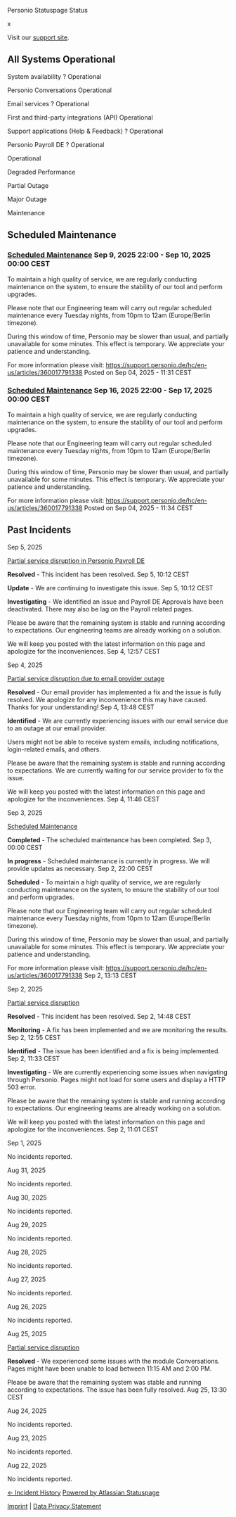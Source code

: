 Personio Statuspage Status

[](https://www.personio.de/)

[](https://status.personio.de/#)

[](https://status.personio.de/#updates-dropdown-support)  x

 Visit our [support site](https://support.personio.de/hc/en-us).

 All Systems Operational
----------

 System availability ?  Operational

 Personio Conversations  Operational

 Email services ?  Operational

 First and third-party integrations (API)  Operational

 Support applications (Help & Feedback) ?  Operational

 Personio Payroll DE ?  Operational

 Operational

 Degraded Performance

 Partial Outage

 Major Outage

 Maintenance

Scheduled Maintenance
----------

### [Scheduled Maintenance](https://status.personio.de/incidents/c77g0kt5j96g)  Sep  9, 2025 22:00 - Sep 10, 2025 00:00 CEST  ###

To maintain a high quality of service, we are regularly conducting maintenance on the system, to ensure the stability of our tool and perform upgrades.

Please note that our Engineering team will carry out regular scheduled maintenance every Tuesday nights, from 10pm to 12am (Europe/Berlin timezone).

During this window of time, Personio may be slower than usual, and partially unavailable for some minutes. This effect is temporary. We appreciate your patience and understanding.

For more information please visit: <https://support.personio.de/hc/en-us/articles/360017791338>
Posted on Sep 04, 2025 - 11:31 CEST

### [Scheduled Maintenance](https://status.personio.de/incidents/7322d8c2q6wf)  Sep 16, 2025 22:00 - Sep 17, 2025 00:00 CEST  ###

To maintain a high quality of service, we are regularly conducting maintenance on the system, to ensure the stability of our tool and perform upgrades.

Please note that our Engineering team will carry out regular scheduled maintenance every Tuesday nights, from 10pm to 12am (Europe/Berlin timezone).

During this window of time, Personio may be slower than usual, and partially unavailable for some minutes. This effect is temporary. We appreciate your patience and understanding.

For more information please visit: <https://support.personio.de/hc/en-us/articles/360017791338>
Posted on Sep 04, 2025 - 11:34 CEST

Past Incidents
----------

Sep  5, 2025

[Partial service disruption in Personio Payroll DE](https://status.personio.de/incidents/6cj2xxj2lhqb)

**Resolved** - This incident has been resolved.
 Sep  5, 10:12 CEST

**Update** - We are continuing to investigate this issue.
 Sep  5, 10:12 CEST

**Investigating** - We identified an issue and Payroll DE Approvals have been deactivated. There may also be lag on the Payroll related pages.

Please be aware that the remaining system is stable and running according to expectations. Our engineering teams are already working on a solution.

We will keep you posted with the latest information on this page and apologize for the inconveniences.
 Sep  4, 12:57 CEST

Sep  4, 2025

[Partial service disruption due to email provider outage](https://status.personio.de/incidents/8kfkq9fq6yq6)

**Resolved** - Our email provider has implemented a fix and the issue is fully resolved. We apologize for any inconvenience this may have caused. Thanks for your understanding!
 Sep  4, 13:48 CEST

**Identified** - We are currently experiencing issues with our email service due to an outage at our email provider.

Users might not be able to receive system emails, including notifications, login-related emails, and others.

Please be aware that the remaining system is stable and running according to expectations. We are currently waiting for our service provider to fix the issue.

We will keep you posted with the latest information on this page and apologize for the inconveniences.
 Sep  4, 11:46 CEST

Sep  3, 2025

[Scheduled Maintenance](https://status.personio.de/incidents/pdnjmbv7dhsc)

**Completed** - The scheduled maintenance has been completed.
 Sep  3, 00:00 CEST

**In progress** - Scheduled maintenance is currently in progress. We will provide updates as necessary.
 Sep  2, 22:00 CEST

**Scheduled** - To maintain a high quality of service, we are regularly conducting maintenance on the system, to ensure the stability of our tool and perform upgrades.

Please note that our Engineering team will carry out regular scheduled maintenance every Tuesday nights, from 10pm to 12am (Europe/Berlin timezone).

During this window of time, Personio may be slower than usual, and partially unavailable for some minutes. This effect is temporary. We appreciate your patience and understanding.

For more information please visit: <https://support.personio.de/hc/en-us/articles/360017791338>
 Sep  2, 13:13 CEST

Sep  2, 2025

[Partial service disruption](https://status.personio.de/incidents/mjmlmjww6v50)

**Resolved** - This incident has been resolved.
 Sep  2, 14:48 CEST

**Monitoring** - A fix has been implemented and we are monitoring the results.
 Sep  2, 12:55 CEST

**Identified** - The issue has been identified and a fix is being implemented.
 Sep  2, 11:33 CEST

**Investigating** - We are currently experiencing some issues when navigating through Personio. Pages might not load for some users and display a HTTP 503 error.

Please be aware that the remaining system is stable and running according to expectations. Our engineering teams are already working on a solution.

We will keep you posted with the latest information on this page and apologize for the inconveniences.
 Sep  2, 11:01 CEST

Sep  1, 2025

No incidents reported.

Aug 31, 2025

No incidents reported.

Aug 30, 2025

No incidents reported.

Aug 29, 2025

No incidents reported.

Aug 28, 2025

No incidents reported.

Aug 27, 2025

No incidents reported.

Aug 26, 2025

No incidents reported.

Aug 25, 2025

[Partial service disruption](https://status.personio.de/incidents/wpb44wd0zpb6)

**Resolved** - We experienced some issues with the module Conversations. Pages might have been unable to load between 11:15 AM and 2:00 PM.

Please be aware that the remaining system was stable and running according to expectations. The issue has been fully resolved.
 Aug 25, 13:30 CEST

Aug 24, 2025

No incidents reported.

Aug 23, 2025

No incidents reported.

Aug 22, 2025

No incidents reported.

[← Incident History](https://status.personio.de/history) [Powered by Atlassian Statuspage](https://www.atlassian.com/software/statuspage?utm_campaign=status.personio.de&utm_content=SP-notifications&utm_medium=powered-by&utm_source=inapp)

[Imprint](https://www.personio.de/impressum/) | [Data Privacy Statement](https://www.personio.de/datenschutzerklaerung/)
